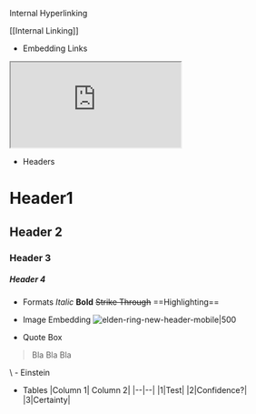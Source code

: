 Internal Hyperlinking

[[Internal Linking]]

- Embedding Links
<iframe src="https://www.youtube.com/embed/Sssz63RQUk4"></iframe>


- Headers
# Header1
## Header 2
### Header 3
##### Header 4

- Formats
*Italic*
__Bold__
~~Strike Through~~
==Highlighting==


- Image Embedding
![elden-ring-new-header-mobile|500](https://static.bandainamcoent.eu/high/elden-ring/elden-ring/00-page-setup/elden-ring-new-header-mobile.jpg)


- Quote Box
> Bla Bla Bla

\ - Einstein

- Tables
|Column 1| Column 2|
|--|--|
|1|Test|
|2|Confidence?|
|3|Certainty|

